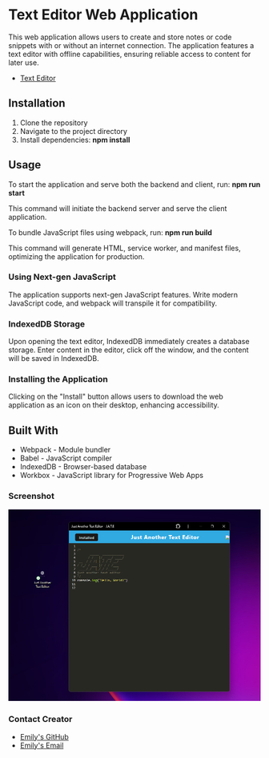 # Text Editor Web Application

This web application allows users to create and store notes or code snippets with or without an internet connection. The application features a text editor with offline capabilities, ensuring reliable access to content for later use.

- [Text Editor](https://still-ocean-20491-3dee56b86f9e.herokuapp.com/)

## Installation

1. Clone the repository
2. Navigate to the project directory
3. Install dependencies: **npm install**

## Usage
To start the application and serve both the backend and client, run: **npm run start**

This command will initiate the backend server and serve the client application.

To bundle JavaScript files using webpack, run: **npm run build**

This command will generate HTML, service worker, and manifest files, optimizing the application for production.

### Using Next-gen JavaScript
The application supports next-gen JavaScript features. Write modern JavaScript code, and webpack will transpile it for compatibility.

### IndexedDB Storage
Upon opening the text editor, IndexedDB immediately creates a database storage. Enter content in the editor, click off the window, and the content will be saved in IndexedDB.

### Installing the Application
Clicking on the "Install" button allows users to download the web application as an icon on their desktop, enhancing accessibility.

## Built With
- Webpack - Module bundler
- Babel - JavaScript compiler
- IndexedDB - Browser-based database
- Workbox - JavaScript library for Progressive Web Apps

### Screenshot
<img src="screenshot1.png">

### Contact Creator
- [Emily's GitHub](https://github.com/mLek10/Text-Editor-PWA)
- [Emily's Email](caton.emily@yahoo.com)